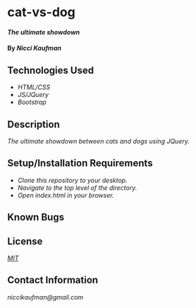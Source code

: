 # cat-vs-dog

#### _The ultimate showdown_

#### By _**Nicci Kaufman**_

## Technologies Used

* _HTML/CSS_
* _JS/JQuery_
* _Bootstrap_

## Description

_The ultimate showdown between cats and dogs using JQuery._

## Setup/Installation Requirements

* _Clone this repository to your desktop._
* _Navigate to the top level of the directory._
* _Open index.html in your browser._


## Known Bugs

## License

_[MIT](https://en.wikipedia.org/wiki/MIT_License)_

## Contact Information

_niccikaufman@gmail.com_